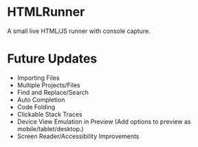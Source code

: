 # HTMLRunner
A small live HTML/JS runner with console capture.

# Future Updates

* Importing Files
* Multiple Projects/Files
* Find and Replace/Search
* Auto Completion
* Code Folding
* Clickable Stack Traces
* Device View Emulation in Preview (Add options to preview as mobile/tablet/desktop.)
* Screen Reader/Accessibility Improvements
